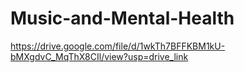 # Music-and-Mental-Health

https://drive.google.com/file/d/1wkTh7BFFKBM1kU-bMXgdvC_MqThX8CIl/view?usp=drive_link
